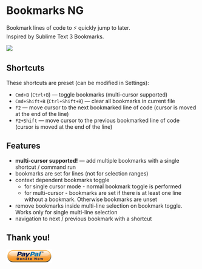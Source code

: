 # Bookmarks NG

Bookmark lines of code to ⚡️ quickly jump to later.  
Inspired by Sublime Text 3 Bookmarks.

<img src="https://github.com/chestozo/vscode-bookmarksng/blob/master/images/demo2.gif?raw=true" width="520px" />

## Shortcuts

These shortcuts are preset (can be modified in Settings):

- `Cmd+B` (`Ctrl+B`) — toggle bookmarks (multi-cursor supported)
- `Cmd+Shift+B` (`Ctrl+Shift+B`) — clear all bookmarks in current file
- `F2` — move cursor to the next bookmarked line of code (cursor is moved at the end of the line)
- `F2+Shift` — move cursor to the previous bookmarked line of code (cursor is moved at the end of the line)

## Features

- **multi-cursor supported!** — add multiple bookmarks with a single shortcut / command run
- bookmarks are set for lines (not for selection ranges)
- context dependent bookmarks toggle
  - for single cursor mode - normal bookmark toggle is performed
  - for multi-cursor - bookmarks are set if there is at least one line without a bookmark. Otherwise bookmarks are unset
- remove bookmarks inside multi-line selection on bookmark toggle. Works only for single multi-line selection
- navigation to next / previous bookmark with a shortcut

## Thank you!

<a href="https://paypal.me/rkartsev" target="_blank"><img src="https://github.com/chestozo/vscode-bookmarksng/blob/master/images/dbtn.png?raw=true" width="120px" /></a>

